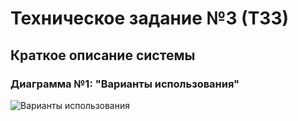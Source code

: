 # Техническое задание №3 (ТЗ3)

## Краткое описание системы

### Диаграмма №1: "Варианты использования"

![Варианты использования](https://github.com/fffninteen/TZ_3/assets/164251870/00407416-732c-42e3-878a-115b0de5a429)
